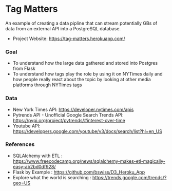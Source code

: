 # Tag Matters
An example of creating a data pipline that can stream potentially GBs of data from an external API into a PostgreSQL database.
- Project Website: https://tag-matters.herokuapp.com/

### Goal
- To understand how the large data gathered and stored into Postgres from Flask
- To understand how tags play the role by using it on NYTimes daily and how people really react about the topic by looking at other media platforms through NYTimes tags

### Data
- New York Times API: https://developer.nytimes.com/apis
- Pytrends API - Unofficial Google Search Trends API: https://pypi.org/project/pytrends/#interest-over-time
- Youtube API: https://developers.google.com/youtube/v3/docs/search/list?hl=en_US

### References
- SQLAlchemy with ETL : https://www.freecodecamp.org/news/sqlalchemy-makes-etl-magically-easy-ab2bd0df928/
- Flask by Example : https://github.com/bswiss/D3_Heroku_App
- Explore what the world is searching : https://trends.google.com/trends/?geo=US